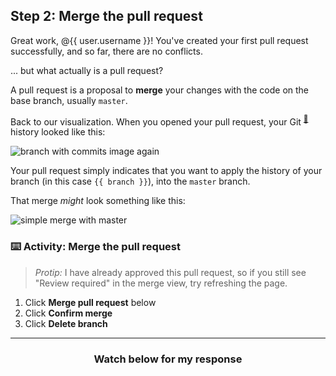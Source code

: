 ## Step 2: Merge the pull request

Great work, @{{ user.username }}! You've created your first pull request successfully, and so far, there are no conflicts.

... but what actually is a pull request?  

A pull request is a proposal to **merge** your changes with the code on the base branch, usually `master`.

Back to our visualization. When you opened your pull request, your Git <sup>[:book:](https://help.github.com/articles/github-glossary/#git)</sup> history looked like this:

![branch with commits image again](https://user-images.githubusercontent.com/13326548/36703461-95bd5466-1b10-11e8-98d0-e2c43aa3f925.png)

Your pull request simply indicates that you want to apply the history of your branch (in this case `{{ branch }}`), into the `master` branch.

That merge _might_ look something like this:

![simple merge with master](https://user-images.githubusercontent.com/13326548/36703466-a09e583a-1b10-11e8-9208-cb536a97afd0.png)

### :keyboard: Activity: Merge the pull request

> _Protip:_ I have already approved this pull request, so if you still see "Review required" in the merge view, try refreshing the page.

1. Click **Merge pull request** below
1. Click **Confirm merge**
1. Click **Delete branch**

<hr>
<h3 align="center">Watch below for my response</h3>
